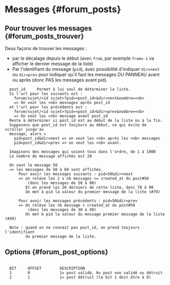 # Messages {#forum_posts}

## Pour trouver les messages {#forum_posts_trouver}

Deux façons de trouver les messages :

* par le décalage depuis le début (avec `from`, par exemple `from=-1` va afficher le dernier message de la liste)
* Par l'identifiant du message (`pid`), avec possibilité d'indiquer `dir=next` ou `dir=prev` pour indiquer qu'il faut les messages DU PANNEAU avant ou après (donc PAS les messages avant pid).


```
  post_id     Permet à lui seul de déterminer la liste.
  Si l'url pour les suivants est :
    forum/sujet/<id sujet>?pid=<post_id>&dir=next&nombre=<nb>
    => On veut les <nb> messages après post_id
  et l'url pour les précédents est :
    forum/sujet/<id sujet>?pid=<post_id>&dir=prev&nombre=<nb>
    => On veut les <nb> message avant post_id
  Reste à déterminer si post_id est au début de la liste ou à la fin.
  Supposons que post_id est toujours au début, ce qui évite de scroller jusqu'au
  message, alors =
    pid=post_id&dir=next => on veut les <nb> après les <nb> messages
    pid=post_id&dir=prev => on veut les <nb> avant.

  Imaginons des messages qui soient tous dans l'ordre, de 1 à 1000
  Le nombre de message affichés est 20

  On veut le message 50
  => les messages de 50 à 69 sont affichés.
      Pour avoir les messages suivants : pid=50&dir=next
      => on relève les 2 x nb messages >= created_at du post#50
          (donc les messages de 50 à 90)
         Et on prend les 20 derniers de cette liste, donc 70 à 90
         On met à pid la valeur du premier message de la liste (#70)

      Pour avoir les messages précédents : pid=50&dir=prev
      => On relève les nb message < created_at du post#50
          (donc les messages de 30 à 49)
         On met à pid la valeur du message premier message de la liste (#30)

  Note : quand on ne connait pas post_id, on prend toujours l'identifiant
         du premier message de la liste.
```

## Options {#forum_post_options}

```

  BIT     OFFSET        DESCRIPTION
  1       0             1= post validé, 0= post non validé ou détruit
  2       1             1= post détruit (le bit 1 doit être à 0)

```
